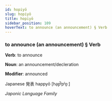 ```yaml
---
id: hopiyö
slug: hopiyö
title: hopiyö
sidebar_position: 109
hoverText: to announce (an announcement) § Verb
---
```


### to announce (an announcement) § Verb

**Verb**: to announce

**Noun**: an announcement/decleration

**Modifier**: announced

Japanese 発表 happyō [ha̠p̚ʲpʲo̞ː]

*Japonic Language Family*